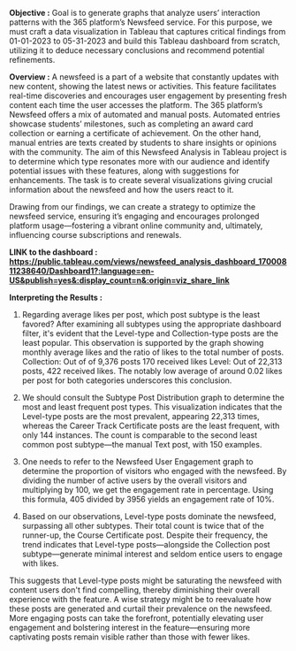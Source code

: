 **Objective :** 
Goal is to generate graphs that analyze users’ interaction patterns with the 365 platform’s Newsfeed service. For this purpose, we must craft a data visualization in Tableau that captures critical findings from 01-01-2023 to 05-31-2023 and build this Tableau dashboard from scratch, utilizing it to deduce necessary conclusions and recommend potential refinements.

**Overview :**
A newsfeed is a part of a website that constantly updates with new content, showing the latest news or activities. This feature facilitates real-time discoveries and encourages user engagement by presenting fresh content each time the user accesses the platform.
The 365 platform’s Newsfeed offers a mix of automated and manual posts. Automated entries showcase students’ milestones, such as completing an award card collection or earning a certificate of achievement. On the other hand, manual entries are texts created by students to share insights or opinions with the community.
The aim of this Newsfeed Analysis in Tableau project is to determine which type resonates more with our audience and identify potential issues with these features, along with suggestions for enhancements. The task is to create several visualizations giving crucial information about the newsfeed and how the users react to it.

Drawing from our findings, we can create a strategy to optimize the newsfeed service, ensuring it’s engaging and encourages prolonged platform usage—fostering a vibrant online community and, ultimately, influencing course subscriptions and renewals.

**LINK to the dashboard : https://public.tableau.com/views/newsfeed_analysis_dashboard_17000811238640/Dashboard1?:language=en-US&publish=yes&:display_count=n&:origin=viz_share_link** 





**Interpreting the Results :**
1. Regarding average likes per post, which post subtype is the least favored?
After examining all subtypes using the appropriate dashboard filter, it's evident that the Level-type and Collection-type 
posts are the least popular. This observation is supported by the graph showing monthly average likes and the ratio of 
likes to the total number of posts.
Collection: Out of of 9,376 posts 170 received likes
Level: Out of 22,313 posts, 422 received likes.
The notably low average of around 0.02 likes per post for both categories underscores this conclusion.

2. We should consult the Subtype Post Distribution graph to determine the most and least frequent post types. This visualization indicates that the Level-type posts are the most prevalent, appearing 22,313 times, whereas the Career Track Certificate posts are the least frequent, with only 144 instances. The count is comparable to the second least common post subtype—the manual Text post, with 150 examples.

3. One needs to refer to the Newsfeed User Engagement graph to determine the proportion of visitors who engaged with the newsfeed. By dividing the number of active users by the overall visitors and multiplying by 100, we get the engagement rate in percentage. Using this formula, 405 divided by 3956 yields an engagement rate of 10%.

4. Based on our observations, Level-type posts dominate the newsfeed, surpassing all other subtypes. Their total count is twice that of the runner-up, the Course Certificate post. Despite their frequency, the trend indicates that Level-type posts—alongside the Collection post subtype—generate minimal interest and seldom entice users to engage with likes.

This suggests that Level-type posts might be saturating the newsfeed with content users don't find compelling, thereby diminishing their overall experience with the feature. A wise strategy might be to reevaluate how these posts are generated and curtail their prevalence on the newsfeed. More engaging posts can take the forefront, potentially elevating user engagement and bolstering interest in the feature—ensuring more captivating posts remain visible rather than those with fewer likes.
